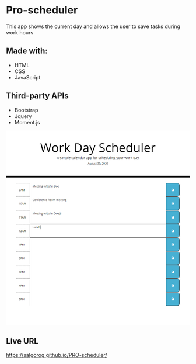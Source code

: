 # Pro-scheduler

This app shows the current day and allows the user to save tasks during work hours

## Made with:
* HTML
* CSS
* JavaScript

## Third-party APIs
* Bootstrap
* Jquery
* Moment.js


![screenshot](./assets/img/Screenshot_4.png)


## Live URL

https://salgorog.github.io/PRO-scheduler/
